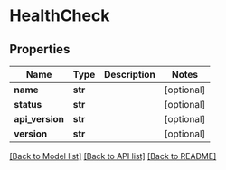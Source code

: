 # HealthCheck


## Properties
Name | Type | Description | Notes
------------ | ------------- | ------------- | -------------
**name** | **str** |  | [optional] 
**status** | **str** |  | [optional] 
**api_version** | **str** |  | [optional] 
**version** | **str** |  | [optional] 

[[Back to Model list]](../README.md#documentation-for-models) [[Back to API list]](../README.md#documentation-for-api-endpoints) [[Back to README]](../README.md)


